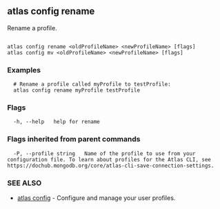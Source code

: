 ## atlas config rename

Rename a profile.



```

atlas config rename <oldProfileName> <newProfileName> [flags]
atlas config mv <oldProfileName> <newProfileName> [flags]
```

### Examples

```
  # Rename a profile called myProfile to testProfile:
  atlas config rename myProfile testProfile
```


### Flags

```
  -h, --help   help for rename

```


### Flags inherited from parent commands

```
  -P, --profile string   Name of the profile to use from your configuration file. To learn about profiles for the Atlas CLI, see https://dochub.mongodb.org/core/atlas-cli-save-connection-settings.

```

### SEE ALSO


* [atlas config](atlas_config.md)	- Configure and manage your user profiles.



